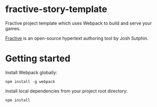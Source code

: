 # fractive-story-template
Fractive project template which uses Webpack to build and serve your games.

[Fractive](https://github.com/invicticide/fractive) is an open-source hypertext
authoring tool by Josh Sutphin.

# Getting started

Install Webpack globally:

```
npm install -g webpack
```

Install local dependencies from your project root directory:

```
npm install
```
